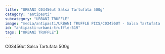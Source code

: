 ```yaml
---
title: "URBANI C03456ut Salsa Tartufata 500g"
category: "antipasti"
subcategory: "URBANI TRUFFLE"
image: "media/antipasti/URBANI TRUFFLE PICS/C03456UT - Salsa Tartufata 500g.jpg"
id: "antipasti-urbani-truffle-519"
tags: ["URBANI TRUFFLE"]
---
```


C03456ut Salsa Tartufata 500g
